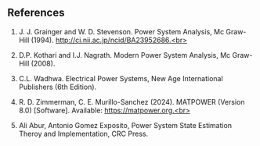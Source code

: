  ## References
 
1) J. J. Grainger and W. D. Stevenson. Power System Analysis, Mc Graw-Hill (1994). http://ci.nii.ac.jp/ncid/BA23952686.<br>

2) D.P. Kothari and I.J. Nagrath. Modern Power System Analysis, Mc Graw-Hill (2008).<br>

3) C.L. Wadhwa. Electrical Power Systems, New Age International Publishers (6th Edition).<br>

4) R. D. Zimmerman, C. E. Murillo-Sanchez (2024). MATPOWER (Version 8.0) [Software]. Available: https://matpower.org.<br>

5) Ali Abur, Antonio Gomez Exposito, Power System State Estimation Theroy and Implementation, CRC Press. <br>
